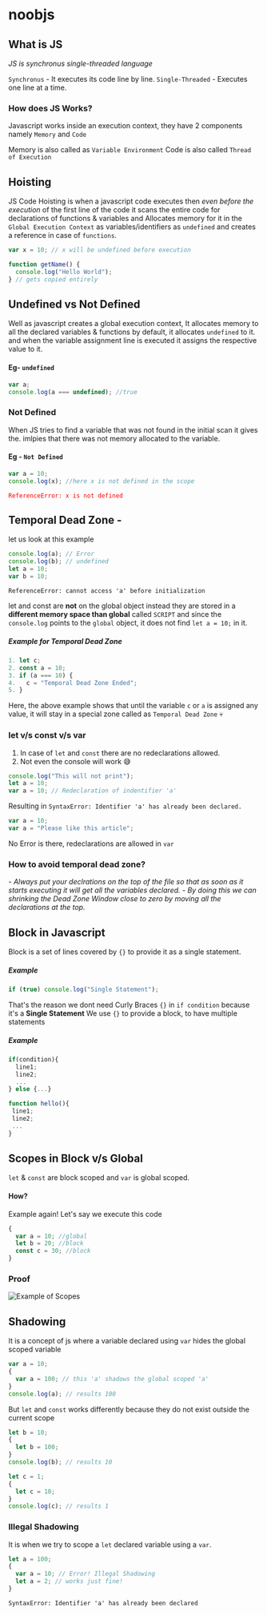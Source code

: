 # noobjs

## What is JS

_JS is synchronus single-threaded language_

`Synchronus` - It executes its code line by line.
`Single-Threaded` - Executes one line at a time.

### How does JS Works?

Javascript works inside an execution context,
they have 2 components namely `Memory` and `Code`

Memory is also called as `Variable Environment`
Code is also called `Thread of Execution`

## Hoisting

JS Code Hoisting is when a javascript code executes then _even before the execution_ of the first line of the code it scans the entire code for declarations of functions & variables and Allocates memory for it in the `Global Execution Context` as variables/identifiers as `undefined` and creates a reference in case of `functions`.

```javascript
var x = 10; // x will be undefined before execution

function getName() {
  console.log("Hello World");
} // gets copied entirely
```

## Undefined vs Not Defined

Well as javascript creates a global execution context,
It allocates memory to all the declared variables & functions
by default, it allocates `undefined` to it. and when the variable assignment line is executed it assigns the respective value to it.

#### Eg- `undefined`

```javascript
var a;
console.log(a === undefined); //true
```

### Not Defined

When JS tries to find a variable that was not found in the initial scan it gives the. imlpies that there was not memory allocated to the variable.

#### Eg - `Not Defined`

```javascript
var a = 10;
console.log(x); //here x is not defined in the scope
```

<span style="color:red;">`ReferenceError: x is not defined` </span>

## Temporal Dead Zone -

let us look at this example

```js
console.log(a); // Error
console.log(b); // undefined
let a = 10;
var b = 10;
```

`ReferenceError: cannot access 'a' before initialization`

let and const are **not** on the global object
instead they are stored in a **different memory space than global** called `SCRIPT` and since the `console.log` points to the `global` object, it does not find `let a = 10;` in it.

##### Example for Temporal Dead Zone

```js
1. let c;
2. const a = 10;
3. if (a === 10) {
4.   c = "Temporal Dead Zone Ended";
5. }
```

Here, the above example shows that until the variable `c` or `a` is assigned any value, it will stay in a special zone called as `Temporal Dead Zone` 💀

### let v/s const v/s var

1. In case of `let` and `const` there are no redeclarations allowed.
2. Not even the console will work 😅

```js
console.log("This will not print");
let a = 10;
var a = 10; // Redeclaration of indentifier 'a'
```

Resulting in
`SyntaxError: Identifier 'a' has already been declared.`

```js
var a = 10;
var a = "Please like this article";
```

No Error is there, redeclarations are allowed in `var`

### How to avoid temporal dead zone?

_- Always put your declrations on the top of the file so that as soon as it starts executing it will get all the variables declared._
_- By doing this we can shrinking the Dead Zone Window close to zero by moving all the declarations at the top._

## Block in Javascript

Block is a set of lines covered by `{}` to provide it as a single statement.

##### Example

```js
if (true) console.log("Single Statement");
```

That's the reason we dont need Curly Braces `{}` in `if condition` because it's a **Single Statement**
We use `{}` to provide a block, to have multiple statements

##### Example

```js
if(condition){
  line1;
  line2;
  ...
} else {...}

function hello(){
 line1;
 line2;
 ...
}
```

## Scopes in Block v/s Global

`let` & `const` are block scoped and `var` is global scoped.

#### How?

Example again! Let's say we execute this code

```js
{
  var a = 10; //global
  let b = 20; //block
  const c = 30; //block
}
```

### Proof

<img src="assets/scopes.jpg" alt='Example of Scopes'>

## Shadowing

It is a concept of js where a variable declared using `var` hides the global scoped variable

```js
var a = 10;
{
  var a = 100; // this 'a' shadows the global scoped 'a'
}
console.log(a); // results 100
```

But `let` and `const` works differently because they do not exist outside the current scope

```js
let b = 10;
{
  let b = 100;
}
console.log(b); // results 10

let c = 1;
{
  let c = 10;
}
console.log(c); // results 1
```

### Illegal Shadowing

It is when we try to scope a `let` declared variable using a `var`.

```js
let a = 100;
{
  var a = 10; // Error! Illegal Shadowing
  let a = 2; // works just fine!
}
```

`SyntaxError: Identifier 'a' has already been declared`
